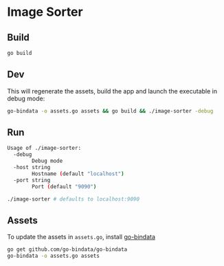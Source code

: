 # Image Sorter



## Build

```bash
go build
```

## Dev

This will regenerate the assets, build the app and launch the executable in debug mode:

```bash
go-bindata -o assets.go assets && go build && ./image-sorter -debug
```

## Run

```bash
Usage of ./image-sorter:
  -debug
    	Debug mode
  -host string
    	Hostname (default "localhost")
  -port string
    	Port (default "9090")
```

```bash
./image-sorter # defaults to localhost:9090
```

## Assets

To update the assets in `assets.go`, install [go-bindata](https://github.com/go-bindata/go-bindata)

```bash
go get github.com/go-bindata/go-bindata
go-bindata -o assets.go assets
```
